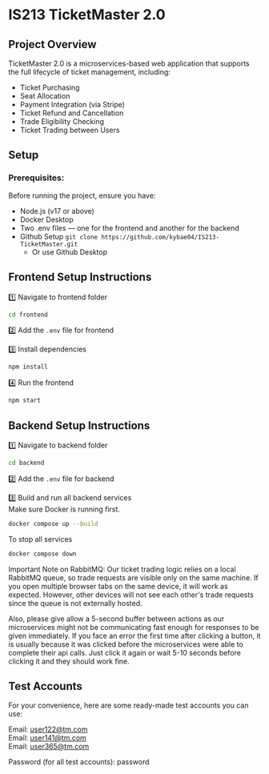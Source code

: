 # IS213 TicketMaster 2.0

## Project Overview

TicketMaster 2.0 is a microservices-based web application that supports the full lifecycle of ticket management, including:

- Ticket Purchasing
- Seat Allocation
- Payment Integration (via Stripe)
- Ticket Refund and Cancellation
- Trade Eligibility Checking
- Ticket Trading between Users

## Setup

### Prerequisites:

Before running the project, ensure you have:

- Node.js (v17 or above)
- Docker Desktop
- Two .env files — one for the frontend and another for the backend
- Github Setup `git clone https://github.com/kybae04/IS213-TicketMaster.git`
  - Or use Github Desktop

## Frontend Setup Instructions

1️⃣ Navigate to frontend folder

```bash
cd frontend
```

2️⃣ Add the `.env` file for frontend

3️⃣ Install dependencies

```bash
npm install
```

4️⃣ Run the frontend

```bash
npm start
```

## Backend Setup Instructions

1️⃣ Navigate to backend folder

```bash
cd backend
```

2️⃣ Add the `.env` file for backend

3️⃣ Build and run all backend services  
Make sure Docker is running first.

```bash
docker compose up --build
```

To stop all services

```bash
docker compose down
```

Important Note on RabbitMQ:
Our ticket trading logic relies on a local RabbitMQ queue, so trade requests are visible only on the same machine. If you open multiple browser tabs on the same device, it will work as expected. However, other devices will not see each other's trade requests since the queue is not externally hosted.

Also, please give allow a 5-second buffer between actions as our microservices might not be communicating fast enough for responses to be given immediately. If you face an error the first time after clicking a button, it is usually because it was clicked before the microservices were able to complete their api calls. Just click it again or wait 5-10 seconds before clicking it and they should work fine.

## Test Accounts

For your convenience, here are some ready-made test accounts you can use:

Email: user122@tm.com  
Email: user141@tm.com  
Email: user365@tm.com

Password (for all test accounts): password
